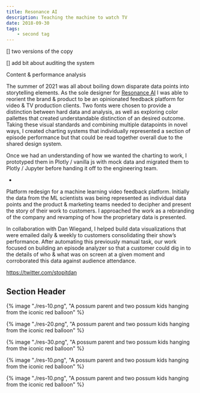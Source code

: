 ```yaml
---
title: Resonance AI
description: Teaching the machine to watch TV
date: 2018-09-30
tags: 
    - second tag
---
```


[] two versions of the copy

[] add bit about auditing the system

Content & performance analysis

The summer of 2021 was all about boiling down disparate data points into storytelling elements. As the sole designer for [Resonance AI](https://www.resonanceai.com/) I was able to reorient the brand & product to be an opinionated feedback platform for video & TV production clients. Two fonts were chosen to provide a distinction between hard data and analysis, as well as exploring color pallettes that created understandable distinction of an desired outcome. Taking these visual standards and combining multiple datapoints in novel ways, I created charting systems that individually represented a section of episode performance but that could be read together overall due to the shared design system.

Once we had an understanding of how we wanted the charting to work, I prototyped them in Plotly / vanilla js with mock data and migrated them to Plotly / Jupyter before handing it off to the engineering team.

-
Platform redesign for a machine learning video feedback platform. Initially the data from the ML scientists was being represented as individual data points and the product & marketing teams needed to decipher and present the story of their work to customers. I approached the work as a rebranding of the company and revamping of how the proprietary data is presented. 

In collaboration with Dan Wiegand, I helped build data visualizations that were emailed daily & weekly to customers consolidating their show’s performance. After automating this previously manual task, our work focused on building an episode analyzer so that a customer could dig in to the details of who & what was on screen at a given moment and corroborated this data against audience attendance. 


https://twitter.com/stopitdan

## Section Header

{% image "./res-10.png", "A possum parent and two possum kids hanging from the iconic red balloon" %}

{% image "./res-20.png", "A possum parent and two possum kids hanging from the iconic red balloon" %}

{% image "./res-30.png", "A possum parent and two possum kids hanging from the iconic red balloon" %}

<div class="two-column">

{% image "./res-10.png", "A possum parent and two possum kids hanging from the iconic red balloon" %}

{% image "./res-10.png", "A possum parent and two possum kids hanging from the iconic red balloon" %}

</div>






